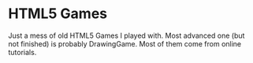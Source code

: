# HTML5 Games
 
Just a mess of old HTML5 Games I played with. Most advanced one (but not finished) is probably DrawingGame. Most of them come from online tutorials.
